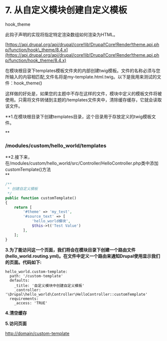 # 7. 从自定义模块创建自定义模板

hook\_theme

此钩子声明的实现将指定特定渲染数组如何渲染为HTML。

[https://api.drupal.org/api/drupal/core!lib!Drupal!Core!Render!theme.api.php/function/hook\_theme/8.4.x](https://api.drupal.org/api/drupal/core!lib!Drupal!Core!Render!theme.api.php/function/hook_theme/8.4.x)

在模块根目录下templates模板文件夹的内部创建twig模板。文件的名称必须与您所输入的内容相匹配,文件名将是my-template.html.twig。以下是我用来测试的文件：hook\_theme\(\)

这样做的好处是，如果您的主题中不存在这样的文件，模块中定义的模板文件将被使用。只需将文件转储到主题的/templates文件夹中，清除缓存缓存，它就会读取该文件。

\*\*1.在模块根目录下创建templates目录，这个目录用于存放定义的twig模板文件。

\*\*

### /modules/custom/hello\_world/templates

**2.接下来，在/modules/custom/hello\_world/src/Controller/HelloController.php类中添加customTemplate\(\)方法  
**

```php
/**
 * 创建自定义模板
 */
public function customTemplate()
{
    return [
        '#theme' => 'my_test',
        '#source_text' => [
            'hello_world模块',
            $this->t('Test Value')
        ],
    ];
}
```

**3.为了能访问这一个页面，我们将会在模块目录下创建一个路由文件\(hello\_world.routing.yml\)。在文件中定义一个路由来通知Drupal使用显示我们的页面。代码如下:**

```
hello_world.custom-template:
  path: '/custom-template'
  defaults:
    _title: '自定义模块中创建自定义模板'
    _controller: '\Drupal\hello_world\Controller\HelloController::customTemplate'
  requirements:
    _access: 'TRUE'
```

**4.清空缓存**

**5.访问页面**

[http://domain/custom-template](https://www.gitbook.com/book/qq1060656096/drupal8-book/edit#)

